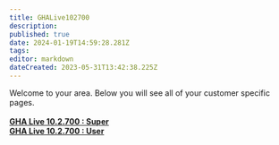 ```yaml
---
title: GHALive102700
description: 
published: true
date: 2024-01-19T14:59:28.281Z
tags: 
editor: markdown
dateCreated: 2023-05-31T13:42:38.225Z
---
```


Welcome to your area. Below you will see all of your customer specific pages.<br><br><b>[GHA Live 10.2.700 : Super](/Apps/Customers/GHALive102700/GHALive102700~Super)<br></b><b>[GHA Live 10.2.700 : User](/Apps/Customers/GHALive102700/GHALive102700~User)<br></b>